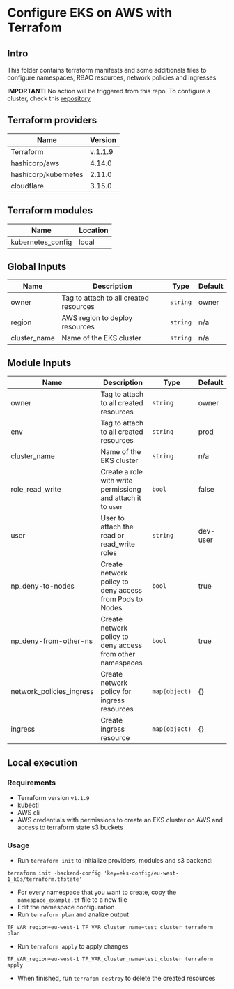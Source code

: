 # Configure EKS on AWS with Terrafom

## Intro
This folder contains terraform manifests and some additionals files to configure namespaces, RBAC resources, network policies and ingresses

**IMPORTANT:** No action will be triggered from this repo. To configure a cluster, check this [repository]()

## Terraform providers
| Name | Version |
|------|---------|
|Terraform|v.1.1.9|
|hashicorp/aws|4.14.0|
|hashicorp/kubernetes|2.11.0|
|cloudflare|3.15.0|

## Terraform modules
| Name | Location |
|------|----------|
|kubernetes_config|local|

## Global Inputs
| Name | Description | Type | Default |
|------|-------------|------|---------|
| owner | Tag to attach to all created resources | `string` | owner |
| region | AWS region to deploy resources | `string` | n/a |
| cluster_name | Name of the EKS cluster | `string`| n/a |

## Module Inputs
| Name | Description | Type | Default |
|------|-------------|------|---------|
| owner | Tag to attach to all created resources | `string` | owner |
| env | Tag to attach to all created resources | `string` | prod |
| cluster_name | Name of the EKS cluster | `string`| n/a |
| role_read_write | Create a role with write permissiong and attach it to `user` | `bool` | false |
| user | User to attach the read or read_write roles | `string` | dev-user |
| np_deny-to-nodes | Create network policy to deny access from Pods to Nodes | `bool` | true |
| np_deny-from-other-ns | Create network policy to deny access from other namespaces | `bool` | true |
| network_policies_ingress | Create network policy for ingress resources | `map(object)` | {} |
| ingress | Create ingress resource | `map(object)` | {} |

## Local execution

### Requirements
- Terraform version `v1.1.9`
- kubectl
- AWS cli
- AWS credentials with permissions to create an EKS cluster on AWS and access to terraform state s3 buckets

### Usage
- Run ```terraform init``` to initialize providers, modules and s3 backend:
```
terraform init -backend-config 'key=eks-config/eu-west-1_k8s/terraform.tfstate'
```

- For every namespace that you want to create, copy the ```namespace_example.tf``` file to a new file
- Edit the namespace configuration
- Run ```terraform plan``` and analize output
```
TF_VAR_region=eu-west-1 TF_VAR_cluster_name=test_cluster terraform plan
```
- Run ```terraform apply``` to apply changes
```
TF_VAR_region=eu-west-1 TF_VAR_cluster_name=test_cluster terraform apply
```
- When finished, run ```terrafom destroy``` to delete the created resources